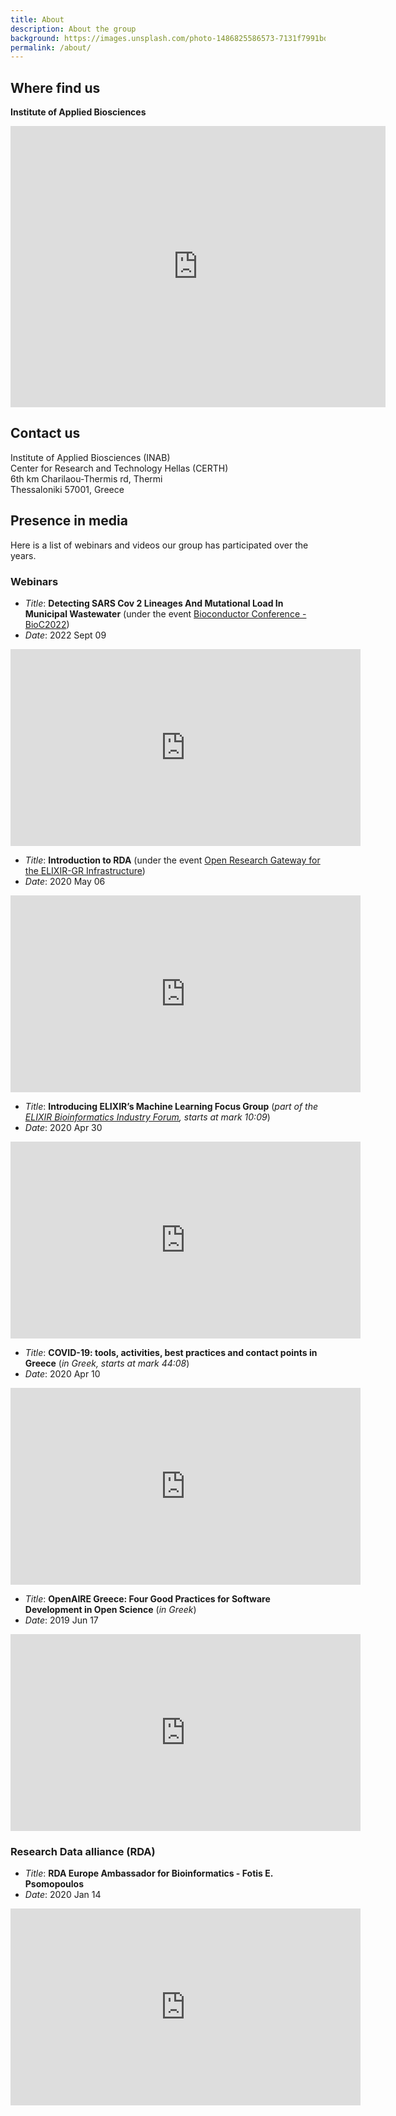 ```yaml
---
title: About
description: About the group
background: https://images.unsplash.com/photo-1486825586573-7131f7991bdd?auto=format&w=2000
permalink: /about/
---
```


## Where find us

**Institute of Applied Biosciences**

<iframe src="https://www.google.com/maps/embed?pb=!1m18!1m12!1m3!1d835.2765581393193!2d22.99722677947437!3d40.567991542584174!2m3!1f0!2f0!3f0!3m2!1i1024!2i768!4f13.1!3m3!1m2!1s0x14a83ff99ae0d15b%3A0x13295e11bafef55b!2sInstitute%20of%20Applied%20Biosciences!5e0!3m2!1sen!2sgr!4v1602080025984!5m2!1sen!2sgr" width="600" height="450" frameborder="0" style="border:0;" allowfullscreen="" aria-hidden="false" tabindex="0"></iframe>

## Contact us

Institute of Applied Biosciences (INAB)<br>
Center for Research and Technology Hellas (CERTH)<br>
6th km Charilaou-Thermis rd, Thermi<br>
Thessaloniki 57001, Greece

## Presence in media

Here is a list of webinars and videos our group has participated over the years.

### Webinars

- _Title_: **Detecting SARS Cov 2 Lineages And Mutational Load In Municipal Wastewater** (under the event [Bioconductor Conference - BioC2022](https://bioc2022.bioconductor.org/))
- _Date_: 2022 Sept 09

<iframe width="560" height="315" src="https://www.youtube.com/watch?v=8XBcT_weemg" frameborder="0" allow="accelerometer; autoplay; encrypted-media; gyroscope; picture-in-picture" allowfullscreen></iframe>

- _Title_: **Introduction to RDA** (under the event [Open Research Gateway for the ELIXIR-GR Infrastructure](https://www.openaire.eu/item/open-research-gateway-for-the-elixir-gr-infrastructure))
- _Date_: 2020 May 06

<iframe width="560" height="315" src="https://www.youtube-nocookie.com/embed/GbNGo53Bn_U" frameborder="0" allow="accelerometer; autoplay; encrypted-media; gyroscope; picture-in-picture" allowfullscreen></iframe>


- _Title_: **Introducing ELIXIR’s Machine Learning Focus Group** (_part of the [ELIXIR Bioinformatics Industry Forum](https://elixir-europe.org/news/elixir-bioinformatics-industry-forum-goes-virtual), starts at mark 10:09_)
- _Date_: 2020 Apr 30

<iframe width="560" height="315" src="https://www.youtube-nocookie.com/embed/U75nMVwUqOA?start=609" frameborder="0" allow="accelerometer; autoplay; encrypted-media; gyroscope; picture-in-picture" allowfullscreen></iframe>


- _Title_: **COVID-19: tools, activities, best practices and contact points in Greece** (_in Greek, starts at mark 44:08_)
- _Date_: 2020 Apr 10

<iframe width="560" height="315" src="https://www.youtube-nocookie.com/embed/w4LrSGona2I?start=2645" frameborder="0" allow="accelerometer; autoplay; encrypted-media; gyroscope; picture-in-picture" allowfullscreen></iframe>

- _Title_: **OpenAIRE Greece: Four Good Practices for Software Development in Open Science** (_in Greek_)
- _Date_: 2019 Jun 17

<iframe width="560" height="315" src="https://www.youtube-nocookie.com/embed/R8sZ_Na5Wr8" frameborder="0" allow="accelerometer; autoplay; encrypted-media; gyroscope; picture-in-picture" allowfullscreen></iframe>

<br/>

### Research Data alliance (RDA)

- _Title_: **RDA Europe Ambassador for Bioinformatics - Fotis E. Psomopoulos**
- _Date_: 2020 Jan 14

<iframe width="560" height="315" src="https://www.youtube-nocookie.com/embed/l6NwYOMLkzk" frameborder="0" allow="accelerometer; autoplay; encrypted-media; gyroscope; picture-in-picture" allowfullscreen></iframe>

<br/>
